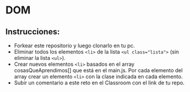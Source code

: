 # DOM

## Instrucciones:

- Forkear este repositorio y luego clonarlo en tu pc.
- Eliminar todos los elementos `<li>` de la lista `<ul class="lista">` (sin eliminar la lista `<ul>`).
- Crear nuevos elementos `<li>` basados en el array cosasQueAprendimos[] que está en el main.js. Por cada elemento del array crear un elemento `<li>` con la clase indicada en cada elemento.
- Subir un comentario a este reto en el Classroom con el link de tu repo.
